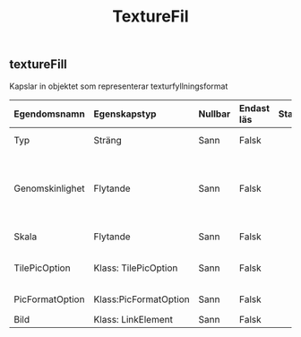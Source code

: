 ﻿---
title: TextureFil
second_title: Aspose.Cells Cloud Documen
type: docs
url: /sv/specification/model/texturefill/
description: "Aspose.Cells Molnmodellspecifikation: TextureFill. Hantera enkelt Excel och andra kalkylarksdokument med funktioner som att öppna, generera, redigera, dela, slå samman, jämföra och konvertera"
kwords: Excel, Office, Kalkylblad, Cloud REST API, TextureFill
weight: 50
---
## **textureFill**

 Kapslar in objektet som representerar texturfyllningsformat

| Egendomsnamn| Egenskapstyp| Nullbar| Endast läs| Standardvärde| Beskrivning|
|:- |:- |:- |:- |:- |:- |
| Typ| Sträng| Sann| Falsk|| Hämtar och ställer in texturtypen|
| Genomskinlighet| Flytande| Sann| Falsk|| Returnerar eller ställer in graden av transparens för området som ett värde från 0,0 (opak) till 1,0 (ren).|
| Skala| Flytande| Sann| Falsk|| Hämtar och ställer in bildformatsskalan.|
| TilePicOption| Klass: TilePicOption| Sann| Falsk||Får eller ställer in alternativ för kakelbild.|
| PicFormatOption| Klass:PicFormatOption| Sann| Falsk|| Hämtar eller ställer in bildformatsalternativ.|
| Bild| Klass: LinkElement| Sann| Falsk|||

